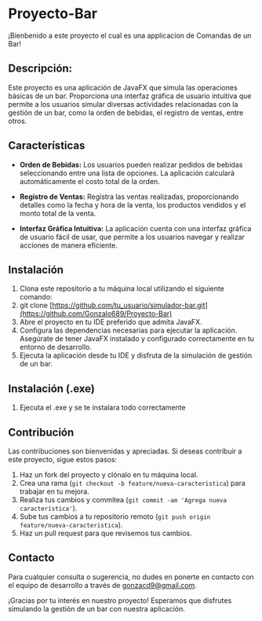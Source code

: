 # Proyecto-Bar
¡Bienbenido a este proyecto el cual es una applicacion de Comandas de un Bar!

## Descripción:

Este proyecto es una aplicación de JavaFX que simula las operaciones básicas de un bar. Proporciona una interfaz gráfica de usuario intuitiva que permite a los usuarios simular diversas actividades relacionadas con la gestión de un bar, como la orden de bebidas, el registro de ventas, entre otros.

## Características

- **Orden de Bebidas:** Los usuarios pueden realizar pedidos de bebidas seleccionando entre una lista de opciones. La aplicación calculará automáticamente el costo total de la orden.

- **Registro de Ventas:** Registra las ventas realizadas, proporcionando detalles como la fecha y hora de la venta, los productos vendidos y el monto total de la venta.

- **Interfaz Gráfica Intuitiva:** La aplicación cuenta con una interfaz gráfica de usuario fácil de usar, que permite a los usuarios navegar y realizar acciones de manera eficiente.

## Instalación

1. Clona este repositorio a tu máquina local utilizando el siguiente comando:
2. git clone [https://github.com/tu_usuario/simulador-bar.git](https://github.com/Gonzalo689/Proyecto-Bar)
3. Abre el proyecto en tu IDE preferido que admita JavaFX.
3. Configura las dependencias necesarias para ejecutar la aplicación. Asegúrate de tener JavaFX instalado y configurado correctamente en tu entorno de desarrollo.
4. Ejecuta la aplicación desde tu IDE y disfruta de la simulación de gestión de un bar.

## Instalación (.exe)

1. Ejecuta el .exe y se te instalara todo correctamente

## Contribución

Las contribuciones son bienvenidas y apreciadas. Si deseas contribuir a este proyecto, sigue estos pasos:

1. Haz un fork del proyecto y clónalo en tu máquina local.
2. Crea una rama (`git checkout -b feature/nueva-caracteristica`) para trabajar en tu mejora.
3. Realiza tus cambios y commitea (`git commit -am 'Agrega nueva característica'`).
4. Sube tus cambios a tu repositorio remoto (`git push origin feature/nueva-caracteristica`).
5. Haz un pull request para que revisemos tus cambios.

## Contacto

Para cualquier consulta o sugerencia, no dudes en ponerte en contacto con el equipo de desarrollo a través de [gonzacd9@gmail.com](gonzacd9@gmail.com).

¡Gracias por tu interés en nuestro proyecto! Esperamos que disfrutes simulando la gestión de un bar con nuestra aplicación.

